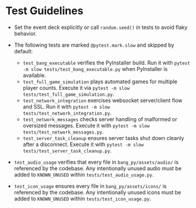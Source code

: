 # Test Guidelines
- Set the event deck explicitly or call `random.seed()` in tests to avoid flaky behavior.
- The following tests are marked `@pytest.mark.slow` and skipped by default:
  - `test_bang_executable` verifies the PyInstaller build. Run it with
    `pytest -m slow tests/test_bang_executable.py` when PyInstaller is available.
  - `test_full_game_simulation` plays automated games for multiple player counts.
    Execute it via `pytest -m slow tests/test_full_game_simulation.py`.
  - `test_network_integration` exercises websocket server/client flow and SSL. Run it
    with `pytest -m slow tests/test_network_integration.py`.
  - `test_network_messages` checks server handling of malformed or oversized messages.
    Execute it with `pytest -m slow tests/test_network_messages.py`.
  - `test_server_task_cleanup` ensures server tasks shut down cleanly after a disconnect.
    Execute it with `pytest -m slow tests/test_server_task_cleanup.py`.

- `test_audio_usage` verifies that every file in `bang_py/assets/audio/` is
  referenced by the codebase. Any intentionally unused audio must be added to
  `KNOWN_UNUSED` within `tests/test_audio_usage.py`.
- `test_icon_usage` ensures every file in `bang_py/assets/icons/` is referenced
  by the codebase. Any intentionally unused icons must be added to
  `KNOWN_UNUSED` within `tests/test_icon_usage.py`.
